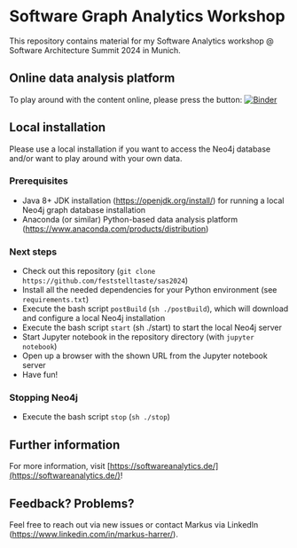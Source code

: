 # Software Graph Analytics Workshop

This repository contains material for my Software Analytics workshop  @ Software Architecture Summit 2024 in Munich.

## Online data analysis platform
To play around with the content online, please press the button: [![Binder](https://mybinder.org/badge_logo.svg)](https://mybinder.org/v2/gh/feststelltaste/software-graph-analytics-workshop/HEAD?urlpath=%2Fnotebooks%2F)

## Local installation

Please use a local installation if you want to access the Neo4j database and/or want to play around with your own data.

### Prerequisites
- Java 8+ JDK installation (https://openjdk.org/install/) for running a local Neo4j graph database installation
- Anaconda (or similar) Python-based data analysis platform (https://www.anaconda.com/products/distribution)

### Next steps
- Check out this repository (`git clone https://github.com/feststelltaste/sas2024`)
- Install all the needed dependencies for your Python environment (see `requirements.txt`)
- Execute the bash script `postBuild` (`sh ./postBuild`), which will download and configure a local Neo4j installation
- Execute the bash script `start` (sh ./start) to start the local Neo4j server
- Start Jupyter notebook in the repository directory (with `jupyter notebook`)
- Open up a browser with the shown URL from the Jupyter notebook server
- Have fun!

### Stopping Neo4j
- Execute the bash script `stop` (`sh ./stop`)

## Further information

For more information, visit [https://softwareanalytics.de/](https://softwareanalytics.de/)!

## Feedback? Problems?

Feel free to reach out via new issues or contact Markus via LinkedIn (https://www.linkedin.com/in/markus-harrer/).
